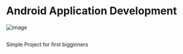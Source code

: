# Android Application Development
![image](https://github.com/ittani/FirstApplication/assets/42994867/2a882bc2-1cad-458d-b2d8-ad3038630330)
## 
Simple Project for first bigginners
